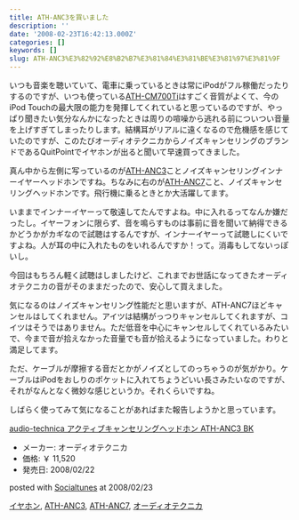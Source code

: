 ```yaml
---
title: ATH-ANC3を買いました
description: ''
date: '2008-02-23T16:42:13.000Z'
categories: []
keywords: []
slug: ATH-ANC3%E3%82%92%E8%B2%B7%E3%81%84%E3%81%BE%E3%81%97%E3%81%9F
---
```

いつも音楽を聴いていて、電車に乗っているときは常にiPodがフル稼働だったりするのですが、いつも使っている[ATH-CM700Ti](http://www.audio-technica.co.jp/products/hp/ath-cm700ti.html)はすごく音質がよくて、今のiPod Touchの最大限の能力を発揮してくれていると思っているのですが、やっぱり聞きたい気分なんかになったときは周りの喧噪から逃れる前についつい音量を上げすぎてしまったりします。結構耳がリアルに遠くなるので危機感を感じていたのですが、このたびオーディオテクニカからノイズキャンセリングのブランドであるQuitPointでイヤホンが出ると聞いて早速買ってきました。

真ん中から左側に写っているのが[ATH-ANC3](http://www.audio-technica.co.jp/products/hp/ath-anc3.html)ことノイズキャンセリングインナーイヤーヘッドホンですね。ちなみに右のが[ATH-ANC7](http://www.audio-technica.co.jp/products/hp/ath-anc7.html)こと、ノイズキャンセリングヘッドホンです。飛行機に乗るときとか大活躍してます。

いままでインナーイヤーって敬遠してたんですよね。中に入れるってなんか嫌だったし。イヤーフォンに限らず、音を鳴らすものは事前に音を聞いて納得できるかどうかがカギなので試聴はするんですが、インナーイヤーって試聴しにくいですよね。人が耳の中に入れたものをいれるんですか！って。消毒もしてないっぽいし。

今回はもちろん軽く試聴はしましたけど、これまでお世話になってきたオーディオテクニカの音がそのままだったので、安心して買えました。

気になるのはノイズキャンセリング性能だと思いますが、ATH-ANC7ほどキャンセルはしてくれません。アイツは結構がっつりキャンセルしてくれますが、コイツはそうではありません。ただ低音を中心にキャンセルしてくれているみたいで、今まで音が拾えなかった音量でも音が拾えるようになっていました。わりと満足してます。

ただ、ケーブルが摩擦する音だとかがノイズとしてのっちゃうのが気がかり。ケーブルはiPodをおしりのポケットに入れてちょうどいい長さみたいなのですが、それがなんとなく微妙な感じというか。それくらいですね。

しばらく使ってみて気になることがあればまた報告しようかと思っています。

[audio-technica アクティブキャンセリングヘッドホン ATH-ANC3 BK](http://www.amazon.co.jp/exec/obidos/ASIN/B001397820/qli-22/ref=nosim "audio-technica アクティブキャンセリングヘッドホン ATH-ANC3 BK")

*   メーカー: オーディオテクニカ
*   価格: ￥ 11,520
*   発売日: 2008/02/22

posted with [Socialtunes](http://socialtunes.net) at 2008/02/23

[イヤホン](http://technorati.com/tag/%E3%82%A4%E3%83%A4%E3%83%9B%E3%83%B3), [ATH-ANC3](http://technorati.com/tag/ATH-ANC3), [ATH-ANC7](http://technorati.com/tag/ATH-ANC7), [オーディオテクニカ](http://technorati.com/tag/%E3%82%AA%E3%83%BC%E3%83%87%E3%82%A3%E3%82%AA%E3%83%86%E3%82%AF%E3%83%8B%E3%82%AB)
